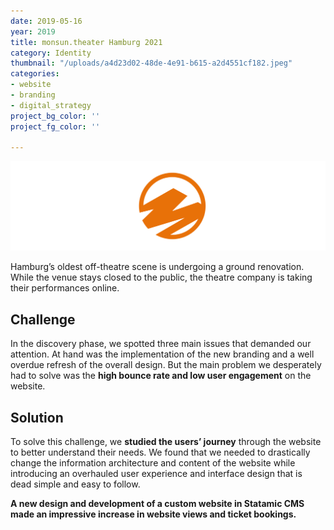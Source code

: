 ```yaml
---
date: 2019-05-16
year: 2019
title: monsun.theater Hamburg 2021
category: Identity
thumbnail: "/uploads/a4d23d02-48de-4e91-b615-a2d4551cf182.jpeg"
categories:
- website
- branding
- digital_strategy
project_bg_color: ''
project_fg_color: ''

---
```

![](/uploads/monsunlogowordmarkwhitetext.png "monsun.")

Hamburg’s oldest off-theatre scene is undergoing a ground renovation. While the venue stays closed to the public, the theatre company is taking their performances online.

## **Challenge**

In the discovery phase, we spotted three main issues that demanded our attention. At hand was the implementation of the new branding and a well overdue refresh of the overall design. But the main problem we desperately had to solve was the **high bounce rate and low user engagement** on the website.

## **Solution**

To solve this challenge, we **studied the users’ journey** through the website to better understand their needs. We found that we needed to drastically change the information architecture and content of the website while introducing an overhauled user experience and interface design that is dead simple and easy to follow.

**A new design and development of a custom website in Statamic CMS made an impressive increase in website views and ticket bookings.**